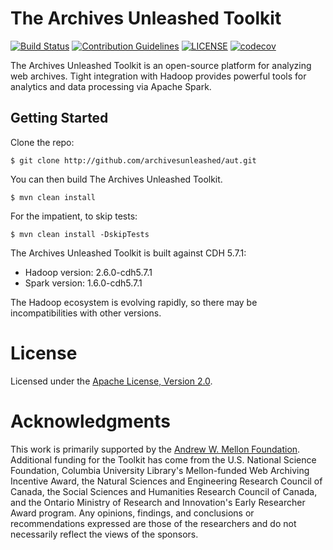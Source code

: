 # The Archives Unleashed Toolkit
[![Build Status](https://travis-ci.org/archivesunleashed/aut.svg?branch=master)](https://travis-ci.org/archivesunleashed/aut)
[![Contribution Guidelines](http://img.shields.io/badge/CONTRIBUTING-Guidelines-blue.svg)](./CONTRIBUTING.md)
[![LICENSE](https://img.shields.io/badge/license-Apache-blue.svg?style=flat-square)](./LICENSE)
[![codecov](https://codecov.io/gh/archivesunleashed/aut/branch/master/graph/badge.svg)](https://codecov.io/gh/archivesunleashed/aut)

The Archives Unleashed Toolkit is an open-source platform for analyzing web archives. Tight integration with Hadoop provides powerful tools for analytics and data processing via Apache Spark.

## Getting Started

Clone the repo:

```
$ git clone http://github.com/archivesunleashed/aut.git
```

You can then build The Archives Unleashed Toolkit.

```
$ mvn clean install
```

For the impatient, to skip tests:

```
$ mvn clean install -DskipTests
```

The Archives Unleashed Toolkit is built against CDH 5.7.1:

+ Hadoop version: 2.6.0-cdh5.7.1
+ Spark version: 1.6.0-cdh5.7.1

The Hadoop ecosystem is evolving rapidly, so there may be incompatibilities with other versions.

# License

Licensed under the [Apache License, Version 2.0](http://www.apache.org/licenses/LICENSE-2.0).

# Acknowledgments

This work is primarily supported by the [Andrew W. Mellon Foundation](https://uwaterloo.ca/arts/news/multidisciplinary-project-will-help-historians-unlock). Additional funding for the Toolkit has come from the U.S. National Science Foundation, Columbia University Library's Mellon-funded Web Archiving Incentive Award, the Natural Sciences and Engineering Research Council of Canada, the Social Sciences and Humanities Research Council of Canada, and the Ontario Ministry of Research and Innovation's Early Researcher Award program. Any opinions, findings, and conclusions or recommendations expressed are those of the researchers and do not necessarily reflect the views of the sponsors.